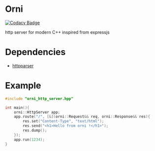 # Orni

[![Codacy Badge](https://api.codacy.com/project/badge/Grade/2a7358ca0dcc4022a085bc5037cfcea7)](https://app.codacy.com/gh/Dammibruh/orni?utm_source=github.com&utm_medium=referral&utm_content=Dammibruh/orni&utm_campaign=Badge_Grade)

http server for modern C++ inspired from expressjs
# Dependencies
- [httpparser](https://github.com/nekipelov/httpparser)

# Example


```cpp
#include "orni_http_server.hpp"

int main(){
    orni::HttpServer app;
    app.route("/", [&](orni::Request&& req, orni::Response&& res){
        res.set("Content-Type", "text/html");
        res.send("<h1>Hello from orni !</h1>");
        res.dump();
    });
    app.run(1234);
}
```
